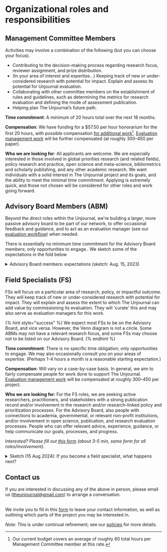 # Organizational roles and responsibilities

## **Management Committee Members**

Activities may involve a combination of the following (but you can choose your focus).

* Contributing to the decision-making process regarding research focus, reviewer assignment, and prize distribution.
* (In your area of interest and expertise...) Keeping track of new or under-considered research with potential for impact. Explain and assess its potential for Unjournal evaluation.
* Collaborating with other committee members on the establishment of rules and guidelines, such as determining the metrics for research evaluation and defining the mode of assessment publication.
* Helping plan The Unjournal’s future path.

**Time commitment**: A minimum of 20 hours total over the next 18 months.

**Compensation**: We have funding for a $57.50 per hour honorarium for the first 20 hours, with possible compensation [for additional work](#user-content-fn-1)[^1]. [Evaluation management work](../management-tech-details-discussion/management-process/) will be further compensated (at roughly $300–$450 per paper).

**Who we are looking for**: All applicants are welcome. We are especially interested in those involved in global priorities research (and related fields), policy research and practice, open science and meta-science, bibliometrics and scholarly publishing, and any other academic research. We want individuals with a solid interest in The Unjournal project and its goals, and the ability to meet the minimal time commitment. Applying is extremely quick, and those not chosen will be considered for other roles and work going forward.



## **Advisory Board Members (ABM)**&#x20;

Beyond the direct roles within the Unjournal, we're building a larger, more passive advisory board to be part of our network, to offer occasional feedback and guidance, and to act as an evaluation manager (see our [evaluation workflow](../policies-projects-evaluation-workflow/mapping-evaluation-workflow.md)) when needed.

There is essentially no minimum time commitment for the Advisory Board members; only opportunities to engage..  We sketch some of the expectations in the fold below

<details>

<summary>Advisory Board members: expectations (sketch: Aug. 15, 2023)</summary>

_As an Advisory Board member..._

* You agree to be listed on our page as being on the advisory board
* You have the option (but not the expectation or requirement) to join our Slack, and to check in once in a while
* We will  you in for your input on some decisions surrounding The Unjournal's policies and direction&#x20;
  * Probably through the "Loomio.com" tool ... maybe 1x per month, and you are not obligated to respond;
* &#x20;We may have occasional video meetings in which members of the AB are invited (again optional)
* You are “in our system” and we may consult you for other work&#x20;
* We will compensate you for anything that takes you a substantial amount of your time that does not overlap with your regular work.

</details>



## **Field Specialists (FS)**

FSs will focus on a particular area of research, policy, or impactful outcome. They will keep track of new or under-considered research with potential for impact. They will explain and assess the extent to which The Unjournal can add value by commissioning its evaluation. They will 'curate' this and may also serve as evaluation managers for this work.

{% hint style="success" %}
We expect most FSs to be on the Advisory Board, and vice versa. However, the Venn diagram is not a circle. Some ABMs may not have a relevant research focus, and some FSs may choose not to be listed on our Advisory Board.
{% endhint %}

**Time commitment**: There is no specific time obligation; only opportunities to engage. We may also occasionally consult you on your areas of expertise. (Perhaps 1-4 hours a month is a reasonable starting expectation.)

**Compensation:** Will vary on a case-by-case basis. In general, we aim to fairly compensate people for work done to support The Unjournal. [Evaluation management work](../management-tech-details-discussion/management-process/) will be compensated at roughly $300–$450 per project.

**Who we are looking for**: For the FS roles, we are seeking active researchers, practitioners, and stakeholders with a strong publication record and/or involvement in the research and/or research-linked policy and prioritization processes. For the Advisory Board, also people with connections to academia, governmental, or relevant non-profit institutions, and/or involvement in open science, publication, and research evaluation processes. People who can offer relevant advice, experience, guidance, or help communicate our goals, processes, and progress.

_Interested? Please fill out_ [_this form_](https://airtable.com/shrtMv4hNlv8aL7Yy) _(about 3-5 min, same form for all roles/involvement)._

<details>

<summary>Sketch (15 Aug 2024): If you become a field specialist, what happens next?</summary>

You will be asked to fill out [this survey](https://airtable.com/appbPYEw9nURln7Qg/shr18RefpzAKNtfhC) to let us know what fields, topics, and sources of research you would like to 'monitor' or dig into to help identify and curate work relevant for Unjournal evaluation, as well as outlining your areas of expertise (the form takes maybe 5–20 minutes).

This helps us understand when to contact you to ask if you want to be  'Evaluation Manager' or a paper we have prioritized for evaluation.

Guided by this survey form (and discussing this with you, and coordinating with the team) we come up with an “assignment.” ... for 'this is the area you will be covering/monitoring',  to help us divide up the space and not overlap.  This can be as large or small as you like.&#x20;

Within this area, you keep a record of the research that seems relevant (and why, and what particularly needs evaluation… ) and enter it in our database (or you pass your notes to us and we enter it) …

We compensate you for the time you spend on this (details tbd),  particularly for time you spend on this project to the extent that it is not contributing to your other work/research.

\
Estimated time commitment (FS): 1–4 hours per month (for people already involved in doing and/or using research), plus potential additional paid assignments.

</details>



## Contact us

If you are interested in discussing any of the above in person, please email us ([theunjournal@gmail.com](mailto:theunjournal@gmail.com)) to arrange a conversation.

\
We invite you to fill in this [form](https://airtable.com/shrW9xpIrxNGfxkXW) to leave your contact information, as well as outlining which parts of the project you may be interested in.

_Note_: This is under continual refinement; see our [policies](../policies-projects-evaluation-workflow/) for more details.

[^1]: Our current budget covers an average of roughly 80 total hours per Management Committee member at this rate.
